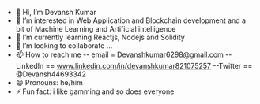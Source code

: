 - 👋 Hi, I’m Devansh Kumar
- 👀 I’m interested in Web Application and Blockchain development and a bit of Machine Learning and Artificial intelligence 
- 🌱 I’m currently learning Reactjs, Nodejs and Solidity
- 💞️ I’m looking to collaborate ...
- 📫 How to reach me -- email = Devanshkumar6298@gmail.com --LinkedIn == www.linkedin.com/in/devanshkumar821075257 --Twitter == @Devansh44693342
- 😄 Pronouns: he/him
- ⚡ Fun fact: i like gamming and so does everyone

<!---
xxBRAHMOSxx/xxBRAHMOSxx is a ✨ special ✨ repository because its `README.md` (this file) appears on your GitHub profile.
You can click the Preview link to take a look at your changes.
--->

